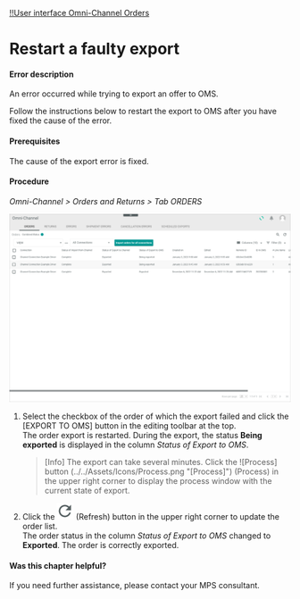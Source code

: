[!!User interface Omni-Channel Orders](../../Channels/UserInterface/05a_Orders.md)

# Restart a faulty export


#### Error description

An error occurred while trying to export an offer to OMS.

Follow the instructions below to restart the export to OMS after you have fixed the cause of the error.

#### Prerequisites

The cause of the export error is fixed.

#### Procedure

*Omni-Channel > Orders and Returns > Tab ORDERS*

![Orders](../../Assets/Screenshots/Channels/OrdersReturns/Orders/Orders.png "[Orders]")

1. Select the checkbox of the order of which the export failed and click the [EXPORT TO OMS] button in the editing toolbar at the top.     
The order export is restarted. During the export, the status **Being exported** is displayed in the column *Status of Export to OMS*.

    > [Info] The export can take several minutes. Click the ![Process] button (../../Assets/Icons/Process.png "[Process]") (Process) in the upper right corner to display the process window with the current state of export.

2. Click the ![Refresh](../../Assets/Icons/Refresh01.png "[Refresh]") (Refresh) button in the upper right corner to update the order list.   
The order status in the column *Status of Export to OMS* changed to **Exported**. The order is correctly exported.


#### Was this chapter helpful?

If you need further assistance, please contact your MPS consultant.
